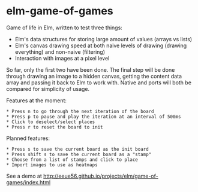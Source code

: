 # elm-game-of-games

Game of life in Elm, written to test three things:

- Elm's data structures for storing large amount of values (arrays vs lists)
- Elm's canvas drawing speed at both naive levels of drawing (drawing everything) and non-naive (filtering)
- Interaction with images at a pixel level

So far, only the first two have been done. The final step will be done through drawing an image to a hidden canvas, getting the content data array and passing it back to Elm to work with. Native and ports will both be compared for simplicity of usage.

Features at the moment:

    * Press n to go through the next iteration of the board
    * Press p to pause and play the iteration at an interval of 500ms
    * Click to deselect/select places
    * Press r to reset the board to init

Planned features:
    
    * Press s to save the current board as the init board
    * Press shift s to save the current board as a "stamp"
    * Choose from a list of stamps and click to place
    * Import images to use as heatmaps 

See a demo at http://eeue56.github.io/projects/elm/game-of-games/index.html